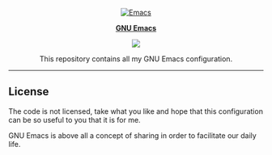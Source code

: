 <p align="center"><a href="https://www.gnu.org/software/emacs/"><img src="https://www.gnu.org/software/emacs/images/emacs.png" alt="Emacs"/></p>
<p align="center"><a href="https://www.gnu.org/software/emacs/"><b>GNU Emacs</b></a></p>
<p align="center">
	<a href="https://www.gnu.org/software/emacs/"><img src="https://img.shields.io/badge/GNU%20Emacs-26.2-b48ead.svg?style=flat-square"/></a>
</p>
<p align="center">This repository contains all my GNU Emacs configuration.</p>

---

## License

The code is not licensed, take what you like and hope that this configuration
can be so useful to you that it is for me.

GNU Emacs is above all a concept of sharing in order to facilitate our daily life.
